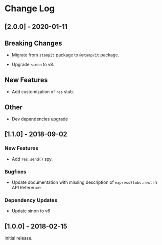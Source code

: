 # Change Log

## [2.0.0] - 2020-01-11

## Breaking Changes

* Migrate from `stampit` package to `@stamp/it` package.

* Upgrade `sinon` to v8.

## New Features

* Add customization of `res` stub.

## Other

* Dev dependencies upgrade




## [1.1.0] - 2018-09-02

### New Features

* Add `res.send()` spy.

### Bugfixes

* Update documentation with missing description of `expressStubs.next` in API Reference

### Dependency Updates

* Update sinon to v6



## [1.0.0] - 2018-02-15

Initial release.
